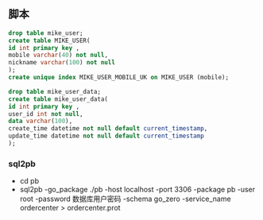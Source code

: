 
## 脚本
```sql
drop table mike_user;
create table MIKE_USER(
id int primary key ,
mobile varchar(40) not null,
nickname varchar(100) not null
);
create unique index MIKE_USER_MOBILE_UK on MIKE_USER (mobile);

drop table mike_user_data;
create table mike_user_data(
id int primary key ,
user_id int not null,
data varchar(100),
create_time datetime not null default current_timestamp,
update_time datetime not null default current_timestamp
);
```

### sql2pb
* cd pb
* sql2pb -go_package ./pb -host localhost -port 3306  -package pb -user root -password 数据库用户密码 -schema go_zero -service_name ordercenter > ordercenter.prot
